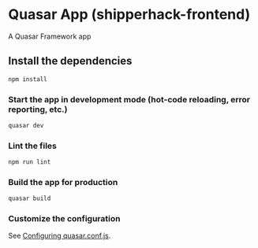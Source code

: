 # Quasar App (shipperhack-frontend)

A Quasar Framework app

## Install the dependencies
```bash
npm install
```

### Start the app in development mode (hot-code reloading, error reporting, etc.)
```bash
quasar dev
```

### Lint the files
```bash
npm run lint
```

### Build the app for production
```bash
quasar build
```

### Customize the configuration
See [Configuring quasar.conf.js](https://v1.quasar.dev/quasar-cli/quasar-conf-js).
